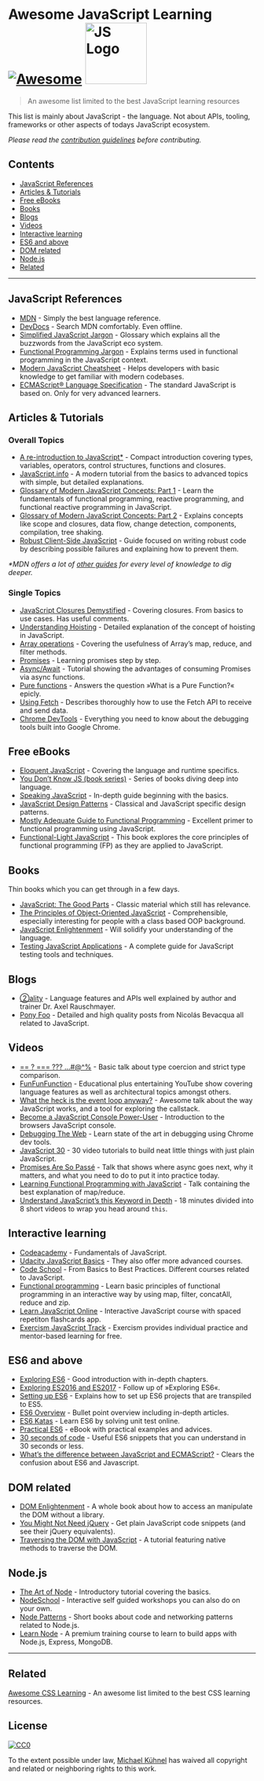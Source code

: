 Awesome JavaScript Learning [![Awesome](https://awesome.re/badge.svg)](https://awesome.re) <img src="https://cdn.rawgit.com/voodootikigod/logo.js/master/js.svg" alt="JS Logo" width="125" />
=============================================================================================================================================================================================

> An awesome list limited to the best JavaScript learning resources

This list is mainly about JavaScript - the language. Not about APIs, tooling, frameworks or other aspects of todays JavaScript ecosystem.

*Please read the [contribution guidelines](contributing.md) before contributing.*

Contents
--------

-   [JavaScript References](#javascript-references)
-   [Articles & Tutorials](#articles--tutorials)
-   [Free eBooks](#free-ebooks)
-   [Books](#books)
-   [Blogs](#blogs)
-   [Videos](#videos)
-   [Interactive learning](#interactive-learning)
-   [ES6 and above](#es6-and-above)
-   [DOM related](#dom-related)
-   [Node.js](#nodejs)
-   [Related](#related)

------------------------------------------------------------------------

JavaScript References
---------------------

-   [MDN](https://developer.mozilla.org/docs/Web/JavaScript/Reference) - Simply the best language reference.
-   [DevDocs](http://devdocs.io/javascript) - Search MDN comfortably. Even offline.
-   [Simplified JavaScript Jargon](http://jargon.js.org) - Glossary which explains all the buzzwords from the JavaScript eco system.
-   [Functional Programming Jargon](https://functional.works-hub.com/blog/Functional-Programming-Jargon) - Explains terms used in functional programming in the JavaScript context.
-   [Modern JavaScript Cheatsheet](https://github.com/mbeaudru/modern-js-cheatsheet) - Helps developers with basic knowledge to get familiar with modern codebases.
-   [ECMAScript® Language Specification](http://ecma-international.org/publications/standards/Ecma-262.htm) - The standard JavaScript is based on. Only for very advanced learners.

Articles & Tutorials
--------------------

### Overall Topics

-   [A re-introduction to JavaScript\*](https://developer.mozilla.org/en-US/docs/Web/JavaScript/A_re-introduction_to_JavaScript) - Compact introduction covering types, variables, operators, control structures, functions and closures.
-   [JavaScript.info](http://javascript.info) - A modern tutorial from the basics to advanced topics with simple, but detailed explanations.
-   [Glossary of Modern JavaScript Concepts: Part 1](https://auth0.com/blog/glossary-of-modern-javascript-concepts/) - Learn the fundamentals of functional programming, reactive programming, and functional reactive programming in JavaScript.
-   [Glossary of Modern JavaScript Concepts: Part 2](https://auth0.com/blog/glossary-of-modern-javascript-concepts-part-2/) - Explains concepts like scope and closures, data flow, change detection, components, compilation, tree shaking.
-   [Robust Client-Side JavaScript](https://molily.de/robust-javascript/) - Guide focused on writing robust code by describing possible failures and explaining how to prevent them.

*\*MDN offers a lot of [other guides](https://developer.mozilla.org/en-US/docs/Web/JavaScript/Guide) for every level of knowledge to dig deeper.*

### Single Topics

-   [JavaScript Closures Demystified](https://www.sitepoint.com/javascript-closures-demystified/) - Covering closures. From basics to use cases. Has useful comments.
-   [Understanding Hoisting](https://scotch.io/tutorials/understanding-hoisting-in-javascript) - Detailed explanation of the concept of hoisting in JavaScript.
-   [Array operations](https://danmartensen.svbtle.com/javascripts-map-reduce-and-filter) - Covering the usefulness of Array’s map, reduce, and filter methods.
-   [Promises](http://www.sohamkamani.com/blog/2016/08/28/incremenal-tutorial-to-promises/) - Learning promises step by step.
-   [Async/Await](https://hackernoon.com/6-reasons-why-javascripts-async-await-blows-promises-away-tutorial-c7ec10518dd9) - Tutorial showing the advantages of consuming Promises via async functions.
-   [Pure functions](https://medium.com/javascript-scene/master-the-javascript-interview-what-is-a-pure-function-d1c076bec976) - Answers the question »What is a Pure Function?« epicly.
-   [Using Fetch](https://developer.mozilla.org/en-US/docs/Web/API/Fetch_API/Using_Fetch) - Describes thoroughly how to use the Fetch API to receive and send data.
-   [Chrome DevTools](https://developers.google.com/web/tools/chrome-devtools/) - Everything you need to know about the debugging tools built into Google Chrome.

Free eBooks
-----------

-   [Eloquent JavaScript](http://eloquentjavascript.net) - Covering the language and runtime specifics.
-   [You Don’t Know JS (book series)](https://github.com/getify/You-Dont-Know-JS) - Series of books diving deep into language.
-   [Speaking JavaScript](http://speakingjs.com) - In-depth guide beginning with the basics.
-   [JavaScript Design Patterns](http://addyosmani.com/resources/essentialjsdesignpatterns/book/) - Classical and JavaScript specific design patterns.
-   [Mostly Adequate Guide to Functional Programming](https://mostly-adequate.gitbooks.io/mostly-adequate-guide/) - Excellent primer to functional programming using JavaScript.
-   [Functional-Light JavaScript](https://github.com/getify/Functional-Light-JS) - This book explores the core principles of functional programming (FP) as they are applied to JavaScript.

Books
-----

Thin books which you can get through in a few days.

-   [JavaScript: The Good Parts](http://shop.oreilly.com/product/9780596517748.do) - Classic material which still has relevance.
-   [The Principles of Object-Oriented JavaScript](https://www.nostarch.com/oojs) - Comprehensible, especially interesting for people with a class based OOP background.
-   [JavaScript Enlightenment](http://shop.oreilly.com/product/0636920027713.do) - Will solidify your understanding of the language.
-   [Testing JavaScript Applications](https://www.manning.com/books/testing-javascript-applications) - A complete guide for JavaScript testing tools and techniques.

Blogs
-----

-   [②ality](http://www.2ality.com) - Language features and APIs well explained by author and trainer Dr. Axel Rauschmayer.
-   [Pony Foo](https://ponyfoo.com) - Detailed and high quality posts from Nicolás Bevacqua all related to JavaScript.

Videos
------

-   [== ? === ??? …\#@^%](https://www.youtube.com/watch?v=qGyqzN0bjhc) - Basic talk about type coercion and strict type comparison.
-   [FunFunFunction](https://www.youtube.com/channel/UCO1cgjhGzsSYb1rsB4bFe4Q) - Educational plus entertaining YouTube show covering language features as well as architectural topics amongst others.
-   [What the heck is the event loop anyway?](http://latentflip.com/loupe/?code=JC5vbignYnV0dG9uJywgJ2NsaWNrJywgZnVuY3Rpb24gb25DbGljaygpIHsKICAgIHNldFRpbWVvdXQoZnVuY3Rpb24gdGltZXIoKSB7CiAgICAgICAgY29uc29sZS5sb2coJ1lvdSBjbGlja2VkIHRoZSBidXR0b24hJyk7ICAgIAogICAgfSwgMjAwMCk7Cn0pOwoKY29uc29sZS5sb2coIkhpISIpOwoKc2V0VGltZW91dChmdW5jdGlvbiB0aW1lb3V0KCkgewogICAgY29uc29sZS5sb2coIkNsaWNrIHRoZSBidXR0b24hIik7Cn0sIDUwMDApOwoKY29uc29sZS5sb2coIldlbGNvbWUgdG8gbG91cGUuIik7!!!PGJ1dHRvbj5DbGljayBtZSE8L2J1dHRvbj4%3D) - Awesome talk about the way JavaScript works, and a tool for exploring the callstack.
-   [Become a JavaScript Console Power-User](https://www.youtube.com/watch?v=4mf_yNLlgic) - Introduction to the browsers JavaScript console.
-   [Debugging The Web](https://www.youtube.com/watch?v=HF1luRD4Qmk) - Learn state of the art in debugging using Chrome dev tools.
-   [JavaScript 30](https://javascript30.com) - 30 video tutorials to build neat little things with just plain JavaScript.
-   [Promises Are So Passé](https://vimeo.com/181328943) - Talk that shows where async goes next, why it matters, and what you need to do to put it into practice today.
-   [Learning Functional Programming with JavaScript](https://www.youtube.com/watch?v=e-5obm1G_FY) - Talk containing the best explanation of map/reduce.
-   [Understand JavaScript’s this Keyword in Depth](https://egghead.io/courses/understand-javascript-s-this-keyword-in-depth) - 18 minutes divided into 8 short videos to wrap you head around `this`.

Interactive learning
--------------------

-   [Codeacademy](https://www.codecademy.com/learn/javascript) - Fundamentals of JavaScript.
-   [Udacity JavaScript Basics](https://www.udacity.com/course/javascript-basics--ud804) - They also offer more advanced courses.
-   [Code School](https://www.codeschool.com/learn/javascript) - From Basics to Best Practices. Different courses related to JavaScript.
-   [Functional programming](http://reactivex.io/learnrx/) - Learn basic principles of functional programming in an interactive way by using map, filter, concatAll, reduce and zip.
-   [Learn JavaScript Online](https://learnjavascript.online) - Interactive JavaScript course with spaced repetiton flashcards app.
-   [Exercism JavaScript Track](https://exercism.io/tracks/javascript) - Exercism provides individual practice and mentor-based learning for free.

ES6 and above
-------------

-   [Exploring ES6](http://exploringjs.com/es6.html) - Good introduction with in-depth chapters.
-   [Exploring ES2016 and ES2017](http://exploringjs.com/es2016-es2017.html) - Follow up of »Exploring ES6«.
-   [Setting up ES6](http://exploringjs.com/setting-up-es6.html) - Explains how to set up ES6 projects that are transpiled to ES5.
-   [ES6 Overview](https://ponyfoo.com/articles/es6) - Bullet point overview including in-depth articles.
-   [ES6 Katas](http://es6katas.org) - Learn ES6 by solving unit test online.
-   [Practical ES6](https://github.com/mjavascript/practical-es6) - eBook with practical examples and advices.
-   [30 seconds of code](https://github.com/Chalarangelo/30-seconds-of-code) - Useful ES6 snippets that you can understand in 30 seconds or less.
-   [What’s the difference between JavaScript and ECMAScript?](https://www.freecodecamp.org/news/whats-the-difference-between-javascript-and-ecmascript-cba48c73a2b5/) - Clears the confusion about ES6 and Javascript.

DOM related
-----------

-   [DOM Enlightenment](http://domenlightenment.com) - A whole book about how to access an manipulate the DOM without a library.
-   [You Might Not Need jQuery](http://youmightnotneedjquery.com) - Get plain JavaScript code snippets (and see their jQuery equivalents).
-   [Traversing the DOM with JavaScript](https://zellwk.com/blog/dom-traversals/) - A tutorial featuring native methods to traverse the DOM.

Node.js
-------

-   [The Art of Node](https://github.com/maxogden/art-of-node#readme) - Introductory tutorial covering the basics.
-   [NodeSchool](https://nodeschool.io) - Interactive self guided workshops you can also do on your own.
-   [Node Patterns](http://nodepatternsbooks.com) - Short books about code and networking patterns related to Node.js.
-   [Learn Node](https://learnnode.com) - A premium training course to learn to build apps with Node.js, Express, MongoDB.

------------------------------------------------------------------------

Related
-------

[Awesome CSS Learning](https://github.com/micromata/awesome-css-learning) - An awesome list limited to the best CSS learning resources.

License
-------

[![CC0](http://mirrors.creativecommons.org/presskit/buttons/88x31/svg/cc-zero.svg)](https://creativecommons.org/publicdomain/zero/1.0/)

To the extent possible under law, [Michael Kühnel](http://micromata.de) has waived all copyright and related or neighboring rights to this work.
